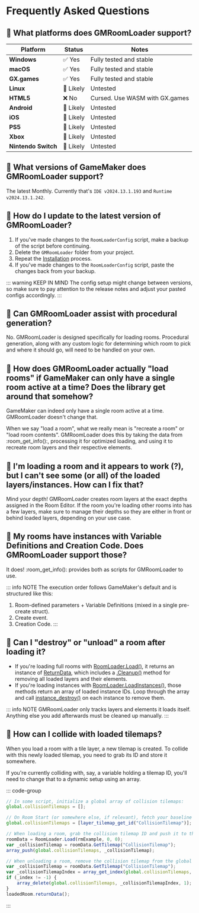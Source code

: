 # Frequently Asked Questions

## 📍 What platforms does GMRoomLoader support?
| Platform            | Status   | Notes                                   |
| ------------------- | -------- | --------------------------------------- |
| **Windows**         | ✅ Yes    | Fully tested and stable                 |
| **macOS**           | ✅ Yes    | Fully tested and stable                 |
| **GX.games**        | ✅ Yes    | Fully tested and stable                 |
| **Linux**           | 🚧 Likely | Untested                                |
| **HTML5**           | ❌ No     | Cursed. Use WASM with GX.games          |
| **Android**         | 🚧 Likely | Untested                                |
| **iOS**             | 🚧 Likely | Untested                                |
| **PS5**             | 🚧 Likely | Untested                                |
| **Xbox**            | 🚧 Likely | Untested                                |
| **Nintendo Switch** | 🚧 Likely | Untested                                |

## 📍 What versions of GameMaker does GMRoomLoader support?
The latest Monthly. Currently that's `IDE v2024.13.1.193` and `Runtime v2024.13.1.242`.

## 📍 How do I update to the latest version of GMRoomLoader?
1. If you've made changes to the `RoomLoaderConfig` script, make a backup of the script before continuing.
2. Delete the `GMRoomLoader` folder from your project.
3. Repeat the [Installation](/pages/home/gettingStarted/#installation) process.
4. If you've made changes to the `RoomLoaderConfig` script, paste the changes back from your backup.

::: warning KEEP IN MIND
The config setup might change between versions, so make sure to pay attention to the release notes and adjust your pasted configs accordingly.
:::

## 📍 Can GMRoomLoader assist with procedural generation?
No. GMRoomLoader is designed specifically for loading rooms. Procedural generation, along with any custom logic for determining which room to pick and where it should go, will need to be handled on your own.

## 📍 How does GMRoomLoader actually "load rooms" if GameMaker can only have a single room active at a time? Does the library get around that somehow?
GameMaker can indeed only have a single room active at a time. GMRoomLoader doesn't change that.

When we say "load a room", what we really mean is "recreate a room" or "load room contents". GMRoomLoader does this by taking the data from :room_get_info():, processing it for optimized loading, and using it to recreate room layers and their respective elements.

## 📍 I'm loading a room and it appears to work (?), but I can't see some (or all) of the loaded layers/instances. How can I fix that?
Mind your depth! GMRoomLoader creates room layers at the exact depths assigned in the Room Editor. If the room you're loading other rooms into has a few layers, make sure to manage their depths so they are either in front or behind loaded layers, depending on your use case.

## 📍 My rooms have instances with Variable Definitions and Creation Code. Does GMRoomLoader support those?
It does! :room_get_info(): provides both as scripts for GMRoomLoader to use. 

::: info NOTE
The execution order follows GameMaker's default and is structured like this:
1. Room-defined parameters + Variable Definitions (mixed in a single pre-create struct).
2. Create event.
3. Creation Code.
:::

## 📍 Can I "destroy" or "unload" a room after loading it?
* If you're loading full rooms with [RoomLoader.Load()](/pages/api/roomLoader/#load), it returns an instance of [ReturnData](/pages/api/returnData), which includes a [.Cleanup()](/pages/api/returnData/#cleanup-1) method for removing all loaded layers and their elements.
* If you're loading instances with [RoomLoader.LoadInstances()](/pages/api/roomLoader.md/#loadinstances), those methods return an array of loaded instance IDs. Loop through the array and call [instance_destroy()](https://manual.gamemaker.io/monthly/en/GameMaker_Language/GML_Reference/Asset_Management/Instances/instance_destroy.htm) on each instance to remove them.

::: info NOTE
GMRoomLoader only tracks layers and elements it loads itself. Anything else you add afterwards must be cleaned up manually.
:::

## 📍 How can I collide with loaded tilemaps?
When you load a room with a tile layer, a new tilemap is created. To collide with this newly loaded tilemap, you need to grab its ID and store it somewhere.

If you're currently colliding with, say, a variable holding a tilemap ID, you'll need to change that to a dynamic setup using an array.

::: code-group
```js [Example]
// In some script, initialize a global array of collision tilemaps:
global.collisionTilemaps = [];

// On Room Start (or somewhere else, if relevant), fetch your baseline collision tilemap ID:
global.collisionTilemaps = [layer_tilemap_get_id("CollisionTilemap")];

// When loading a room, grab the collision tilemap ID and push it to the global collision tilemaps array:
roomData = RoomLoader.Load(rmExample, 0, 0);
var _collisionTilemap = roomData.GetTilemap("CollisionTilemap");
array_push(global.collisionTilemaps, _collisionTilemap);

// When unloading a room, remove the collision tilemap from the global collision tilemaps array:
var _collisionTilemap = roomData.GetTilemap("CollisionTilemap");
var _collisionTilemapIndex = array_get_index(global.collisionTilemaps, _collisionTilemap);
if (_index != -1) {
    array_delete(global.collisionTilemaps, _collisionTilemapIndex, 1);
}
loadedRoom.returnData();
```
:::
